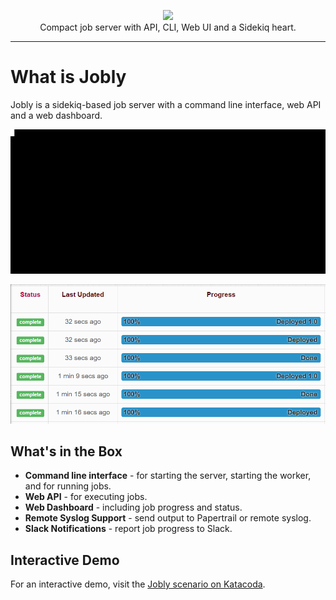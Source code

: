 <div style='text-align: center'>

<a href='/'><img src='/.gitbook/assets/logo.svg' style='max-width: 400px'></a>
<br>
Compact job server with API, CLI, Web UI and a Sidekiq heart.

</div>

---


# What is Jobly

Jobly is a sidekiq-based job server with a command line interface, web API and a web dashboard.

![](.gitbook/assets/terminal.gif)

![](.gitbook/assets/screen.gif)

## What's in the Box

* **Command line interface** - for starting the server, starting the worker, and for running jobs.
* **Web API** - for executing jobs.
* **Web Dashboard** - including job progress and status.
* **Remote Syslog Support** - send output to Papertrail or remote syslog.
* **Slack Notifications** - report job progress to Slack.

## Interactive Demo

For an interactive demo, visit the [Jobly scenario on Katacoda](https://www.katacoda.com/dannyb/scenarios/jobly).

